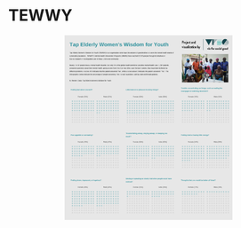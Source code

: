# TEWWY

<p align="center">
  <img src="https://github.com/nrennie/Viz_For_Social_Good/blob/main/TEWWY/TEWWY.png?raw=true" width="60%">
    </p>
    